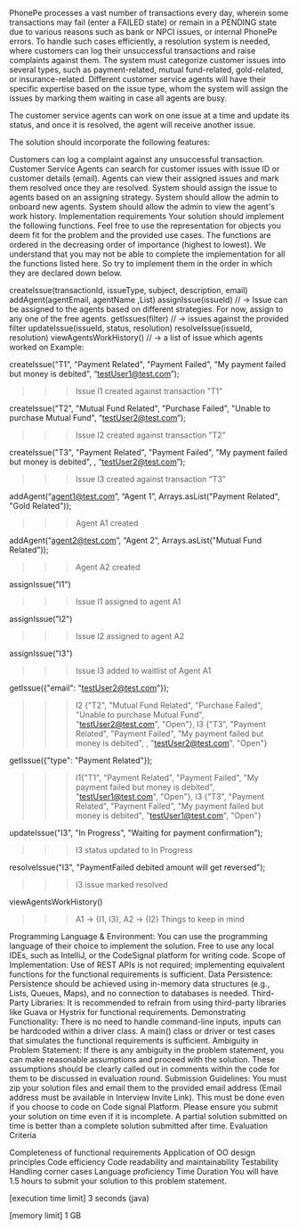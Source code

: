 PhonePe processes a vast number of transactions every day, wherein some transactions may fail (enter a FAILED state) or remain in a PENDING state due to various reasons such as bank or NPCI issues, or internal PhonePe errors. To handle such cases efficiently, a resolution system is needed, where customers can log their unsuccessful transactions and raise complaints against them.
The system must categorize customer issues into several types, such as payment-related, mutual fund-related, gold-related, or insurance-related. Different customer service agents will have their specific expertise based on the issue type, whom the system will assign the issues by marking them waiting in case all agents are busy.

The customer service agents can work on one issue at a time and update its status, and once it is resolved, the agent will receive another issue.

The solution should incorporate the following features:

Customers can log a complaint against any unsuccessful transaction.
Customer Service Agents can search for customer issues with issue ID or customer details (email).
Agents can view their assigned issues and mark them resolved once they are resolved.
System should assign the issue to agents based on an assigning strategy.
System should allow the admin to onboard new agents.
System should allow the admin to view the agent's work history.
Implementation requirements
Your solution should implement the following functions. Feel free to use the representation for objects you deem fit for the problem and the provided use cases. The functions are ordered in the decreasing order of importance (highest to lowest). We understand that you may not be able to complete the implementation for all the functions listed here. So try to implement them in the order in which they are declared down below.

createIssue(transactionId, issueType, subject, description, email)
addAgent(agentEmail, agentName ,List<issueType>)
assignIssue(issueId) // -> Issue can be assigned to the agents based on different strategies. For now, assign to any one of the free agents.
getIssues(filter) // -> issues against the provided filter
updateIssue(issueId, status, resolution)
resolveIssue(issueId, resolution)
viewAgentsWorkHistory() // -> a list of issue which agents worked on
Example:

createIssue("T1", "Payment Related", "Payment Failed", "My payment failed but money is debited", “testUser1@test.com”);
>>> Issue I1 created against transaction "T1"

createIssue("T2", "Mutual Fund Related", "Purchase Failed", "Unable to purchase Mutual Fund", “testUser2@test.com”);
>>> Issue I2 created against transaction "T2"

createIssue("T3", "Payment Related", "Payment Failed", "My payment failed but money is debited", , “testUser2@test.com”);
>>> Issue I3 created against transaction "T3"

addAgent(“agent1@test.com”, “Agent 1”, Arrays.asList("Payment Related", "Gold Related"));
>>> Agent A1 created


addAgent(“agent2@test.com”, “Agent 2”, Arrays.asList("Mutual Fund Related"));
>>> Agent A2 created


assignIssue("I1")
>>> Issue I1 assigned to agent A1

assignIssue("I2")
>>> Issue I2 assigned to agent A2

assignIssue("I3")
>>> Issue I3 added to waitlist of Agent A1



getIssue({"email": "testUser2@test.com"});
>>> I2 {"T2", "Mutual Fund Related", "Purchase Failed", "Unable to purchase Mutual Fund", "testUser2@test.com", "Open"},
I3 {"T3", "Payment Related", "Payment Failed", "My payment failed but money is debited", , "testUser2@test.com", "Open"}

getIssue({"type": "Payment Related"});
>>> I1{"T1", "Payment Related", "Payment Failed", "My payment failed but money is debited", "testUser1@test.com", "Open"},
I3 {"T3", "Payment Related", "Payment Failed", "My payment failed but money is debited", "testUser1@test.com", "Open"}

updateIssue("I3", "In Progress", "Waiting for payment confirmation");
>>> I3 status updated to In Progress

resolveIssue("I3", "PaymentFailed debited amount will get reversed");
>>> I3 issue marked resolved


viewAgentsWorkHistory()
>>> A1 -> {I1, I3},
A2 -> {I2}
Things to keep in mind

Programming Language & Environment: You can use the programming language of their choice to implement the solution. Free to use any local IDEs, such as IntelliJ, or the CodeSignal platform for writing code.
Scope of Implementation: Use of REST APIs is not required; implementing equivalent functions for the functional requirements is sufficient.
Data Persistence: Persistence should be achieved using in-memory data structures (e.g., Lists, Queues, Maps), and no connection to databases is needed.
Third-Party Libraries: It is recommended to refrain from using third-party libraries like Guava or Hystrix for functional requirements.
Demonstrating Functionality: There is no need to handle command-line inputs, inputs can be hardcoded within a driver class. A main() class or driver or test cases that simulates the functional requirements is sufficient.
Ambiguity in Problem Statement: If there is any ambiguity in the problem statement, you can make reasonable assumptions and proceed with the solution. These assumptions should be clearly called out in comments within the code for them to be discussed in evaluation round.
Submission Guidelines: You must zip your solution files and email them to the provided email address (Email address must be available in Interview Invite Link). This must be done even if you choose to code on Code signal Platform. Please ensure you submit your solution on time even if it is incomplete. A partial solution submitted on time is better than a complete solution submitted after time.
Evaluation Criteria

Completeness of functional requirements
Application of OO design principles
Code efficiency
Code readability and maintainability
Testability
Handling corner cases
Language proficiency
Time Duration
You will have 1.5 hours to submit your solution to this problem statement.

[execution time limit] 3 seconds (java)

[memory limit] 1 GB